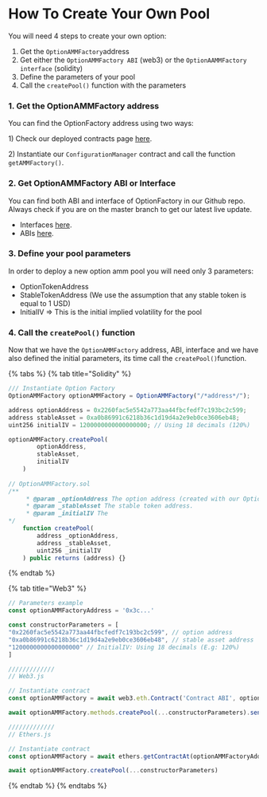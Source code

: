 # How To Create Your Own Pool

You will need 4 steps to create your own option:

1. Get the `OptionAMMFactory`address 
2. Get either the `OptionAMMFactory ABI` \(web3\) or the `OptionAAMMFactory interface` \(solidity\)
3. Define the parameters of your pool
4. Call the `createPool()` function with the parameters

### 1. Get the OptionAMMFactory address

You can find the OptionFactory address using two ways:

1\) Check our deployed contracts page [here](../developers/deployed-contracts.md).

2\) Instantiate our `ConfigurationManager` contract and call the function `getAMMFactory()`.

### 2. Get OptionAMMFactory ABI or Interface

You can find both ABI and interface of OptionFactory in our Github repo. Always check if you are on the master branch to get our latest live update.

* Interfaces [here](https://github.com/pods-finance/contracts/tree/master/contracts/interfaces).
* ABIs [here](https://github.com/pods-finance/contracts/tree/master/abi).

### 3. Define your pool parameters

In order to deploy a new option amm pool you will need only 3 parameters: 

* OptionTokenAddress
* StableTokenAddress \(We use the assumption that any stable token is equal to 1 USD\)
* InitialIV =&gt; This is the initial implied volatility for the pool

### 4. Call the `createPool()` function

Now that we have the `OptionAMMFactory` address, ABI, interface and we have also defined the initial parameters, its time call the `createPool()`function.

{% tabs %}
{% tab title="Solidity" %}
```javascript
/// Instantiate Option Factory
OptionAMMFactory optionAMMFactory = OptionAMMFactory("/*address*/");

address optionAddress = 0x2260fac5e5542a773aa44fbcfedf7c193bc2c599;
address stableAsset = 0xa0b86991c6218b36c1d19d4a2e9eb0ce3606eb48; 
uint256 initialIV = 1200000000000000000; // Using 18 decimals (120%)

optionAMMFactory.createPool(
        optionAddress,
        stableAsset,
        initialIV
    )
    
// OptionAMMFactory.sol
/**
     * @param _optionAddress The option address (created with our OptionFactory).
     * @param _stableAsset The stable token address. 
     * @param _initialIV The 
*/
    function createPool(
        address _optionAddress,
        address _stableAsset,
        uint256 _initialIV
    ) public returns (address) {}
```
{% endtab %}

{% tab title="Web3" %}
```javascript
// Parameters example
const optionAMMFactoryAddress = '0x3c...'

const constructorParameters = [
"0x2260fac5e5542a773aa44fbcfedf7c193bc2c599", // option address
"0xa0b86991c6218b36c1d19d4a2e9eb0ce3606eb48", // stable asset address
"1200000000000000000" // InitialIV: Using 18 decimals (E.g: 120%)
]

/////////////
// Web3.js

// Instantiate contract
const optionAMMFactory = await web3.eth.Contract('Contract ABI', optionAMMFactoryAddress)

await optionAMMFactory.methods.createPool(...constructorParameters).send({})

/////////////
// Ethers.js

// Instantiate contract
const optionAMMFactory = await ethers.getContractAt(optionAMMFactoryAddress, 'Contract ABI')

await optionAMMFactory.createPool(...constructorParameters)
```
{% endtab %}
{% endtabs %}

### 


